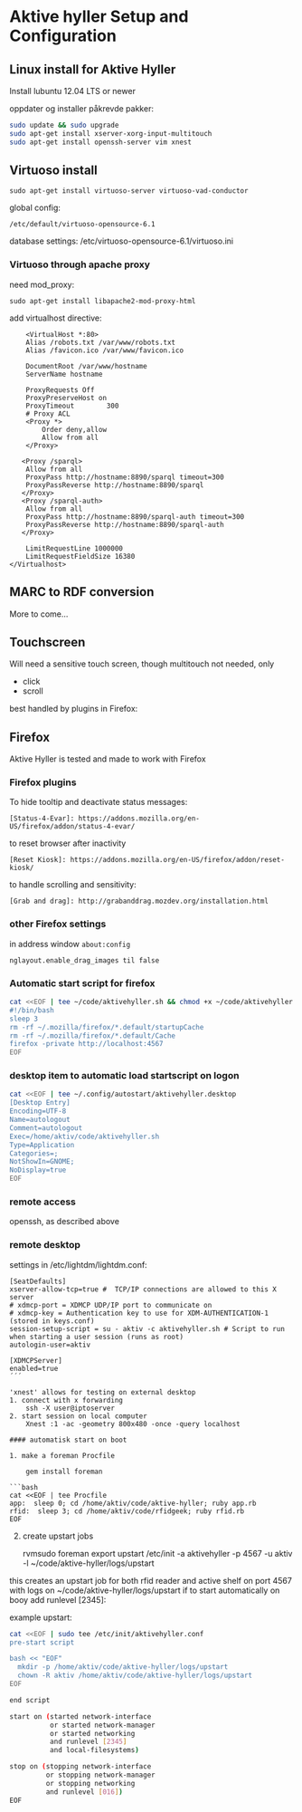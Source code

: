 # Aktive hyller Setup and Configuration

## Linux install for Aktive Hyller
Install lubuntu 12.04 LTS or newer

oppdater og installer påkrevde pakker:

```bash
sudo update && sudo upgrade
sudo apt-get install xserver-xorg-input-multitouch
sudo apt-get install openssh-server vim xnest
```

## Virtuoso install

    sudo apt-get install virtuoso-server virtuoso-vad-conductor

global config:

    /etc/default/virtuoso-opensource-6.1

database settings:
    /etc/virtuoso-opensource-6.1/virtuoso.ini

### Virtuoso through apache proxy

need mod_proxy:

    sudo apt-get install libapache2-mod-proxy-html

add virtualhost directive:

```
    <VirtualHost *:80>
    Alias /robots.txt /var/www/robots.txt
    Alias /favicon.ico /var/www/favicon.ico

    DocumentRoot /var/www/hostname
    ServerName hostname
      
    ProxyRequests Off
    ProxyPreserveHost on 
    ProxyTimeout        300    
    # Proxy ACL
    <Proxy *>
        Order deny,allow
        Allow from all
    </Proxy>

   <Proxy /sparql>
    Allow from all
    ProxyPass http://hostname:8890/sparql timeout=300
    ProxyPassReverse http://hostname:8890/sparql 
   </Proxy>
   <Proxy /sparql-auth>
    Allow from all
    ProxyPass http://hostname:8890/sparql-auth timeout=300
    ProxyPassReverse http://hostname:8890/sparql-auth
   </Proxy>

    LimitRequestLine 1000000
    LimitRequestFieldSize 16380
</Virtualhost>
```

## MARC to RDF conversion

More to come...

## Touchscreen

Will need a sensitive touch screen, though multitouch not needed, only
* click
* scroll

best handled by plugins in Firefox:

## Firefox
Aktive Hyller is tested and made to work with Firefox

### Firefox plugins
To hide tooltip and deactivate status messages:

    [Status-4-Evar]: https://addons.mozilla.org/en-US/firefox/addon/status-4-evar/

to reset browser after inactivity

    [Reset Kiosk]: https://addons.mozilla.org/en-US/firefox/addon/reset-kiosk/

to handle scrolling and sensitivity:

    [Grab and drag]: http://grabanddrag.mozdev.org/installation.html

### other Firefox settings
in address window `about:config` 

    nglayout.enable_drag_images til false

### Automatic start script for firefox

```bash
cat <<EOF | tee ~/code/aktivehyller.sh && chmod +x ~/code/aktivehyller.sh
#!/bin/bash
sleep 3
rm -rf ~/.mozilla/firefox/*.default/startupCache
rm -rf ~/.mozilla/firefox/*.default/Cache
firefox -private http://localhost:4567
EOF
```

### desktop item to automatic load startscript on logon

```bash
cat <<EOF | tee ~/.config/autostart/aktivehyller.desktop
[Desktop Entry]
Encoding=UTF-8
Name=autologout
Comment=autologout
Exec=/home/aktiv/code/aktivehyller.sh
Type=Application
Categories=;
NotShowIn=GNOME;
NoDisplay=true
EOF
```

### remote access ###

openssh, as described above

### remote desktop

settings in /etc/lightdm/lightdm.conf:

```
[SeatDefaults]
xserver-allow-tcp=true #  TCP/IP connections are allowed to this X server
# xdmcp-port = XDMCP UDP/IP port to communicate on
# xdmcp-key = Authentication key to use for XDM-AUTHENTICATION-1 (stored in keys.conf)
session-setup-script = su - aktiv -c aktivehyller.sh # Script to run when starting a user session (runs as root)
autologin-user=aktiv

[XDMCPServer]
enabled=true
´´´

'xnest' allows for testing on external desktop
1. connect with x forwarding
    ssh -X user@iptoserver
2. start session on local computer
    Xnest :1 -ac -geometry 800x480 -once -query localhost

#### automatisk start on boot

1. make a foreman Procfile

    gem install foreman

```bash
cat <<EOF | tee Procfile
app:  sleep 0; cd /home/aktiv/code/aktive-hyller; ruby app.rb
rfid:  sleep 3; cd /home/aktiv/code/rfidgeek; ruby rfid.rb
EOF
```

2. create upstart jobs
    
    rvmsudo foreman export upstart /etc/init -a aktivehyller -p 4567 -u aktiv -l ~/code/aktive-hyller/logs/upstart

this creates an upstart job for both rfid reader and active shelf on port 4567 with logs on ~/code/aktive-hyller/logs/upstart
if to start automatically on booy add runlevel [2345]:

example upstart:

```bash
cat <<EOF | sudo tee /etc/init/aktivehyller.conf
pre-start script

bash << "EOF"
  mkdir -p /home/aktiv/code/aktive-hyller/logs/upstart
  chown -R aktiv /home/aktiv/code/aktive-hyller/logs/upstart
EOF

end script

start on (started network-interface
          or started network-manager
          or started networking
          and runlevel [2345]
          and local-filesystems)

stop on (stopping network-interface
         or stopping network-manager
         or stopping networking
         and runlevel [016])
EOF
```
